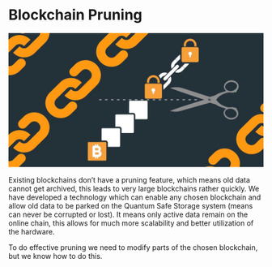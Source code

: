 # Blockchain Pruning

![](img/pruning.png)  

Existing blockchains don’t have a pruning feature, which means old data cannot get archived, this leads to very large blockchains rather quickly. We have developed a technology which can enable any chosen blockchain and allow old data to be parked on the Quantum Safe Storage system (means can never be corrupted or lost). It means only active data remain on the online chain, this allows for much more scalability and better utilization of the hardware.

To do effective pruning we need to modify parts of the chosen blockchain, but we know how to do this.